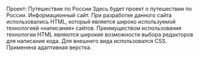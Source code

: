 Проект: Путешествие по России
Здесь будет проект о путешествии по России.
Информационный сайт.
При разработке данного сайта использовались HTML, который является широко используемой технологией «написания» сайтов. Преимуществом использования технологии HTML являются широкие возможности выбора редакторов для написания кода.
Для внешнего вида использовался CSS.
Применена адаптивная верстка.
